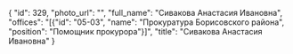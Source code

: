 {
    "id": 329,
    "photo_url": "",
    "full_name": "Сивакова Анастасия Ивановна",
    "offices": "[{\"id\": \"05-03\", \"name\": \"Прокуратура Борисовского района\", \"position\": \"Помощник прокурора\"}]",
    "title": "Сивакова Анастасия Ивановна"
}